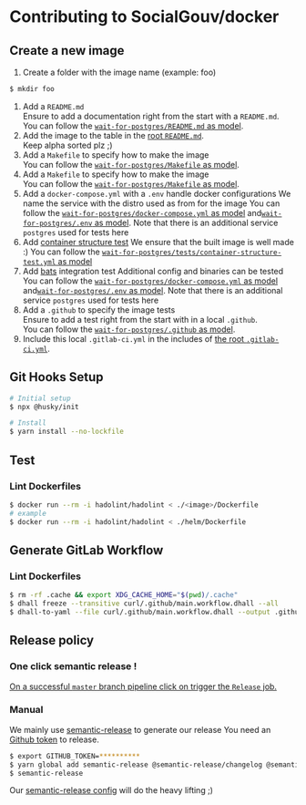 # Contributing to SocialGouv/docker

## Create a new image

1. Create a folder with the image name (example: foo)

```bash
$ mkdir foo
```

1. Add a `README.md`  
   Ensure to add a documentation right from the start with a `README.md`.  
   You can follow the [`wait-for-postgres/README.md` as model](./wait-for-postgres/README.md).
1. Add the image to the table in the [root `README.md`](./README.md).  
   Keep alpha sorted plz ;)
1. Add a `Makefile` to specify how to make the image  
   You can follow the [`wait-for-postgres/Makefile` as model](./wait-for-postgres/Makefile).
1. Add a `Makefile` to specify how to make the image  
   You can follow the [`wait-for-postgres/Makefile` as model](./wait-for-postgres/Makefile).
1. Add a `docker-compose.yml` with a `.env` handle docker configurations
   We name the service with the distro used as from for the image
   You can follow the [`wait-for-postgres/docker-compose.yml` as model](./wait-for-postgres/docker-compose.yml) and[`wait-for-postgres/.env` as model](./wait-for-postgres/.env).
   Note that there is an additional service `postgres` used for tests here
1. Add [container structure test](https://github.com/GoogleContainerTools/container-structure-test/)
   We ensure that the built image is well made :)
   You can follow the [`wait-for-postgres/tests/container-structure-test.yml` as model](./wait-for-postgres/tests/container-structure-test.yml)
1. Add [bats](https://github.com/bats-core/bats-core) integration test
   Additional config and binaries can be tested
   You can follow the [`wait-for-postgres/docker-compose.yml` as model](./wait-for-postgres/docker-compose.yml) and[`wait-for-postgres/.env` as model](./wait-for-postgres/.env).
   Note that there is an additional service `postgres` used for tests here
1. Add a `.github` to specify the image tests  
   Ensure to add a test right from the start with in a local `.github`.  
   You can follow the [`wait-for-postgres/.github` as model](./wait-for-postgres/.github).
1. Include this local `.gitlab-ci.yml` in the includes of [the root `.gitlab-ci.yml`](./.gitlab-ci.yml).

## Git Hooks Setup

```sh
# Initial setup
$ npx @husky/init

# Install
$ yarn install --no-lockfile
```

## Test

### Lint Dockerfiles

```sh
$ docker run --rm -i hadolint/hadolint < ./<image>/Dockerfile
# example
$ docker run --rm -i hadolint/hadolint < ./helm/Dockerfile
```

## Generate GitLab Workflow

### Lint Dockerfiles

```sh
$ rm -rf .cache && export XDG_CACHE_HOME="$(pwd)/.cache"
$ dhall freeze --transitive curl/.github/main.workflow.dhall --all
$ dhall-to-yaml --file curl/.github/main.workflow.dhall --output .github/workflows/azure-cli.main.workflow.yaml
```

## Release policy

### One click semantic release !

[On a successful `master` branch pipeline click on trigger the `Release` job.](https://gitlab.factory.social.gouv.fr/SocialGouv/docker/pipelines)

### Manual

We mainly use [semantic-release](https://github.com/semantic-release/semantic-release) to generate our release
You need an [Github token](https://github.com/settings/tokens/new) to release.

```sh
$ export GITHUB_TOKEN=**********
$ yarn global add semantic-release @semantic-release/changelog @semantic-release/exec @semantic-release/git
$ semantic-release
```

Our [semantic-release config](./.releaserc.yml) will do the heavy lifting ;)
